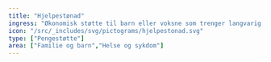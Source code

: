 ```yaml
---
title: "Hjelpestønad"
ingress: "Økonomisk støtte til barn eller voksne som trenger langvarig, privat pleie og tilsyn."
icon: "/src/_includes/svg/pictograms/hjelpestonad.svg"
type: ["Pengestøtte"]
area: ["Familie og barn","Helse og sykdom"]
---
```


